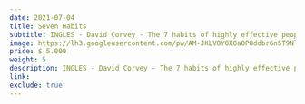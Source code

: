 ```yaml
---
date: 2021-07-04
title: Seven Habits
subtitle: INGLES - David Corvey - The 7 habits of highly effective people
image: https://lh3.googleusercontent.com/pw/AM-JKLV8Y0X0aOP8ddbr6n5T9NlscT0wlSBPXq7CEdGBtxVNTR2EsBvisEi8l9jksgWbh_oXLAte4vu_ZlsR7A0oTQ_v5jv0Zm2iXzCqKen0aDHS43yjoYgOWNjePzEI4nMQetyRVPzMKQZ3baEXKtG7aPVs4A=w466-h621-no?authuser=0
price: $ 5.000
weight: 5
description: INGLES - David Corvey - The 7 habits of highly effective people. Lleva 3x2 en todos los libros
link: 
exclude: true
---
```

